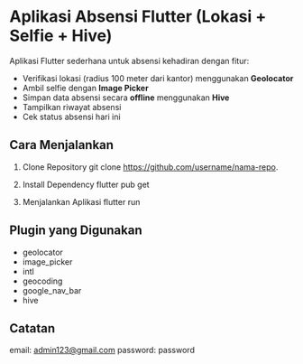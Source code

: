 # Aplikasi Absensi Flutter (Lokasi + Selfie + Hive)

Aplikasi Flutter sederhana untuk absensi kehadiran dengan fitur:
- Verifikasi lokasi (radius 100 meter dari kantor) menggunakan **Geolocator**
- Ambil selfie dengan **Image Picker**
- Simpan data absensi secara **offline** menggunakan **Hive**
- Tampilkan riwayat absensi
- Cek status absensi hari ini

## Cara Menjalankan

1. Clone Repository
git clone https://github.com/username/nama-repo.

2. Install Dependency
flutter pub get

3. Menjalankan Aplikasi
flutter run

## Plugin yang Digunakan

- geolocator
- image_picker
- intl
- geocoding
- google_nav_bar
- hive

## Catatan

email: admin123@gmail.com
password: password